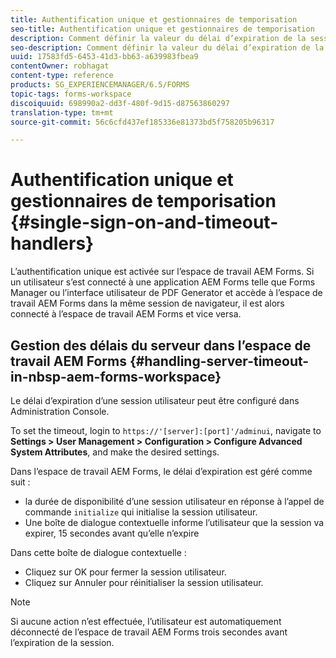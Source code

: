 ```yaml
---
title: Authentification unique et gestionnaires de temporisation
seo-title: Authentification unique et gestionnaires de temporisation
description: Comment définir la valeur du délai d’expiration de la session pour l’espace de travail AEM Forms.
seo-description: Comment définir la valeur du délai d’expiration de la session pour l’espace de travail AEM Forms.
uuid: 17583fd5-6453-41d3-bb63-a639983fbea9
contentOwner: robhagat
content-type: reference
products: SG_EXPERIENCEMANAGER/6.5/FORMS
topic-tags: forms-workspace
discoiquuid: 698990a2-dd3f-480f-9d15-d87563860297
translation-type: tm+mt
source-git-commit: 56c6cfd437ef185336e81373bd5f758205b96317

---
```



# Authentification unique et gestionnaires de temporisation {#single-sign-on-and-timeout-handlers}

L’authentification unique est activée sur l’espace de travail AEM Forms. Si un utilisateur s’est connecté à une application AEM Forms telle que Forms Manager ou l’interface utilisateur de PDF Generator et accède à l’espace de travail AEM Forms dans la même session de navigateur, il est alors connecté à l’espace de travail AEM Forms et vice versa.

## Gestion des délais du serveur dans l’espace de travail AEM Forms {#handling-server-timeout-in-nbsp-aem-forms-workspace}

Le délai d’expiration d’une session utilisateur peut être configuré dans Administration Console.

To set the timeout, login to `https://'[server]:[port]'/adminui`, navigate to **Settings > User Management > Configuration > Configure Advanced System Attributes**, and make the desired settings.

Dans l’espace de travail AEM Forms, le délai d’expiration est géré comme suit :

* la durée de disponibilité d’une session utilisateur en réponse à l’appel de commande `initialize` qui initialise la session utilisateur.
* Une boîte de dialogue contextuelle informe l’utilisateur que la session va expirer, 15 secondes avant qu’elle n’expire

Dans cette boîte de dialogue contextuelle :

* Cliquez sur OK pour fermer la session utilisateur.
* Cliquez sur Annuler pour réinitialiser la session utilisateur.

>[!NOTE]
>
>Si aucune action n’est effectuée, l’utilisateur est automatiquement déconnecté de l’espace de travail AEM Forms trois secondes avant l’expiration de la session.
